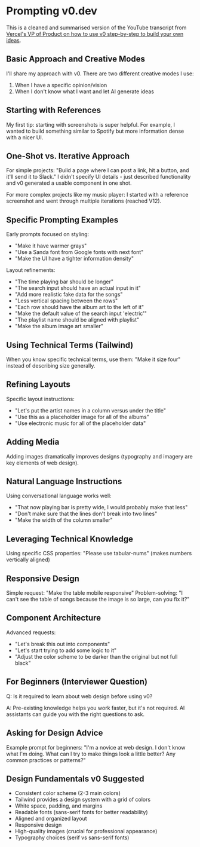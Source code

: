 # Prompting v0.dev

This is a cleaned and summarised version of the YouTube transcript from [Vercel's VP of Product on how to use v0 step-by-step to build your own ideas](https://youtu.be/sCFS_U7d9Do).

## Basic Approach and Creative Modes
I'll share my approach with v0. There are two different creative modes I use:
1. When I have a specific opinion/vision
2. When I don't know what I want and let AI generate ideas

## Starting with References
My first tip: starting with screenshots is super helpful. For example, I wanted to build something similar to Spotify but more information dense with a nicer UI.

## One-Shot vs. Iterative Approach
For simple projects: "Build a page where I can post a link, hit a button, and it'll send it to Slack." I didn't specify UI details - just described functionality and v0 generated a usable component in one shot.

For more complex projects like my music player: I started with a reference screenshot and went through multiple iterations (reached V12).

## Specific Prompting Examples
Early prompts focused on styling:
- "Make it have warmer grays"
- "Use a Sanda font from Google fonts with next font"
- "Make the UI have a tighter information density"

Layout refinements:
- "The time playing bar should be longer"
- "The search input should have an actual input in it"
- "Add more realistic fake data for the songs"
- "Less vertical spacing between the rows"
- "Each row should have the album art to the left of it"
- "Make the default value of the search input 'electric'"
- "The playlist name should be aligned with playlist"
- "Make the album image art smaller"

## Using Technical Terms (Tailwind)
When you know specific technical terms, use them: "Make it size four" instead of describing size generally.

## Refining Layouts
Specific layout instructions:
- "Let's put the artist names in a column versus under the title"
- "Use this as a placeholder image for all of the albums"
- "Use electronic music for all of the placeholder data"

## Adding Media
Adding images dramatically improves designs (typography and imagery are key elements of web design).

## Natural Language Instructions
Using conversational language works well:
- "That now playing bar is pretty wide, I would probably make that less"
- "Don't make sure that the lines don't break into two lines"
- "Make the width of the column smaller"

## Leveraging Technical Knowledge
Using specific CSS properties: "Please use tabular-nums" (makes numbers vertically aligned)

## Responsive Design
Simple request: "Make the table mobile responsive"
Problem-solving: "I can't see the table of songs because the image is so large, can you fix it?"

## Component Architecture
Advanced requests:
- "Let's break this out into components"
- "Let's start trying to add some logic to it"
- "Adjust the color scheme to be darker than the original but not full black"

## For Beginners (Interviewer Question)
Q: Is it required to learn about web design before using v0?

A: Pre-existing knowledge helps you work faster, but it's not required. AI assistants can guide you with the right questions to ask.

## Asking for Design Advice
Example prompt for beginners: "I'm a novice at web design. I don't know what I'm doing. What can I try to make things look a little better? Any common practices or patterns?"

## Design Fundamentals v0 Suggested
- Consistent color scheme (2-3 main colors)
- Tailwind provides a design system with a grid of colors
- White space, padding, and margins
- Readable fonts (sans-serif fonts for better readability)
- Aligned and organized layout
- Responsive design
- High-quality images (crucial for professional appearance)
- Typography choices (serif vs sans-serif fonts)